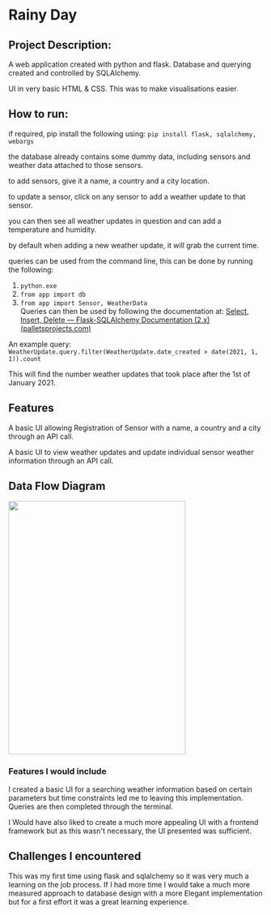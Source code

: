 

# Rainy Day

## Project Description:
A web application created with python and flask. Database and querying created and controlled by SQLAlchemy.

UI in very basic HTML & CSS. This was to make visualisations easier.

## How to run:
if required, pip install the following using:
```pip install flask, sqlalchemy, webargs ```

the database already contains some dummy data, including sensors and weather data attached to those sensors. 

to add sensors, give it a name, a country and a city location. 

to update a sensor, click on any sensor to add a weather update to that sensor.

you can then see all weather updates in question and can add a temperature and humidity.

by default when adding a new weather update, it will grab the current time.

queries can be used from the command line, this can be done by running the following:
1. ```python.exe ```<br>
2. ```from app import db ```<br>
3. ```from app import Sensor, WeatherData```<br>
Queries can then be used by following the documentation at: 
[Select, Insert, Delete — Flask-SQLAlchemy Documentation (2.x) (palletsprojects.com)](https://flask-sqlalchemy.palletsprojects.com/en/2.x/queries/#querying-records)

An example query:
````WeatherUpdate.query.filter(WeatherUpdate.date_created > date(2021, 1, 1)).count````

This will find the number weather updates that took place after the 1st of January 2021. 

## Features 

A basic UI allowing Registration of Sensor with a name, a country and a city through an API call. 

A basic UI to view weather updates and update individual sensor weather information through an API call. 

## Data Flow Diagram

<img src="Flow.png" width="350" height="500" />

### Features I would include

I created a basic UI for a searching weather information based on certain parameters but time constraints led me 
to leaving this implementation. Queries are then completed through the terminal. 

I Would have also liked to create a much more appealing UI with a frontend framework but as this wasn't necessary, the UI presented was sufficient. 
## Challenges I encountered
This was my first time using flask and sqlalchemy so it was very much a learning on the job process.
If I had more time I would take a much more measured approach to database design with a more
Elegant implementation but for a first effort it was a great learning experience.

